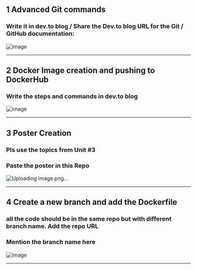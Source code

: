 ## 1 Advanced Git commands 
###  Write it in dev.to blog / Share the Dev.to blog URL for the Git / GitHub documentation:
![image](https://github.com/user-attachments/assets/6fafa284-a389-47ae-aa12-a8d72ee23888)

-----
## 2 Docker Image creation and pushing to DockerHub
###  Write the steps and commands in dev.to blog
![image](https://github.com/user-attachments/assets/8b1f0b35-f692-4255-a22c-3585c440023d)

-----
## 3 Poster Creation
###  Pls use the topics from Unit #3
###  Paste the poster in this Repo
![Uploading image.png…]()

-----
## 4 Create a new branch and add the Dockerfile
###  all the code should be in the same repo but with different branch name. Add the repo URL
###  Mention the branch name here
![image](https://github.com/user-attachments/assets/c44ba482-3fa3-4ceb-ba6d-bed4148b5de8)

-----
